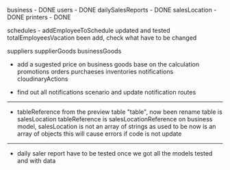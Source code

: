 business - DONE
users - DONE
dailySalesReports - DONE
salesLocation - DONE
printers - DONE

schedules - addEmployeeToSchedule updated and tested
totalEmployeesVacation been add, check what have to be changed

suppliers
supplierGoods
businessGoods
- add a sugested price on business goods base on the calculation
promotions
orders
purchaeses
inventories
notifications
cloudinaryActions

- find out all notifications scenario and update notification routes

*****************************************************************************
- tableReference from the preview table "table", now been rename
table is salesLocation
tableReference is salesLocationReference
on business model, salesLocation is not an array of strings as used to be
now is an array of objects
this will cause errors if code is not update
*****************************************************************************

- daily saler report have to be tested once we got all the models tested and with data